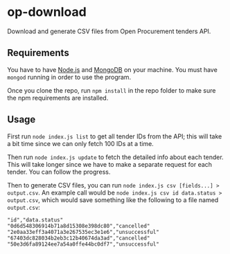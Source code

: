 # op-download
Download and generate CSV files from Open Procurement tenders API.

## Requirements

You have to have [Node.js](https://nodejs.org/) and [MongoDB](https://www.mongodb.com/) on your machine. You must have `mongod` running in order to use the program.

Once you clone the repo, run `npm install` in the repo folder to make sure the npm requirements are installed.

## Usage

First run `node index.js list` to get all tender IDs from the API; this will take a bit time since we can only fetch 100 IDs at a time.

Then run `node index.js update` to fetch the detailed info about each tender. This will take longer since we have to make a separate request for each tender. You can follow the progress.

Then to generate CSV files, you can run `node index.js csv [fields...] > output.csv`. An example call would be `node index.js csv id data.status > output.csv`, which would save something like the following to a file named `output.csv`:

```
"id","data.status"
"0d6d548306914b71a8d15308e398dc80","cancelled"
"2e0aa33eff3a4071a3e267535ec3e1e6","unsuccessful"
"67403dc828034b2eb3c12b40674da3ad","cancelled"
"50e3d6fa89124ee7a54a0ffe44bc0df7","unsuccessful"
```
